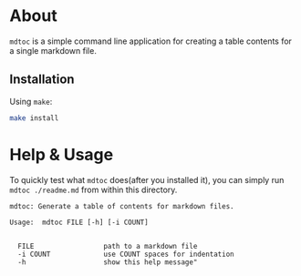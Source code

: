 # About

`mdtoc` is a simple command line application for creating a table contents for a single markdown file.

## Installation

Using `make`:

```sh
make install
```

# Help & Usage

To quickly test what `mdtoc` does(after you installed it), you can simply run `mdtoc ./readme.md` from within this directory.

```
mdtoc: Generate a table of contents for markdown files.

Usage:  mdtoc FILE [-h] [-i COUNT]


  FILE                 path to a markdown file
  -i COUNT             use COUNT spaces for indentation
  -h                   show this help message"
```
